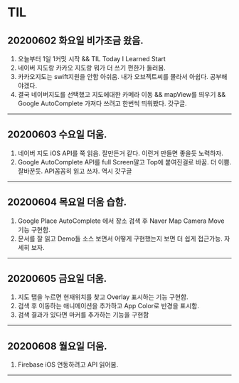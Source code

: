 # TIL

20200602 화요일 비가조금 왔음.
--------------------------
1. 오늘부터 1일 1커밋 시작 && TIL Today I Learned Start <br>
2. 네이버 지도랑 카카오 지도랑 뭐가 더 쓰기 편한가 둘러봄.<br>
3. 카카오지도는 swift지원을 안함 아쉬움. 내가 오브젝트씨를 몰라서 아쉽다. 공부해야겠다.<br>
4. 결국 네이버지도를 선택했고 지도에대한 카메라 이동 && mapView를 띄우기 && Google AutoComplete 가져다 쓰려고 한번씩 띄워봤다. 갓구글.<br>

<hr/>



20200603 수요일 더움.
--------------------------
1. 네이버 지도 iOS API를 쭉 읽음. 잘만든거 같다. 이런거 만들면 좋을듯 노력하자. <br>
2. Google AutoComplete API를 full Screen말고 Top에 붙여진걸로 바꿈. 더 이쁨. 잘바꾼듯. API꼼꼼히 읽고 쓰자. 역시 갓구글<br>

<hr/>


20200604 목요일 더움 습함.
--------------------------
1. Google Place AutoComplete 에서 장소 검색 후 Naver Map Camera Move 기능 구현함. <br>
2. 문서를 잘 읽고 Demo들 소스 보면서 어떻게 구현했는지 보면 더 쉽게 접근가능. 자세히 보자. <br>

<hr/>


20200605 금요일 더움.
--------------------------
1. 지도 탭을 누르면 현재위치를 찾고 Overlay 표시하는 기능 구현함. <br>
2. 검색 후 이동하는 애니메이션을 추가하고 App Color로 반경을 표시함. <br>
3. 검색 결과가 있다면 마커를 추가하는 기능을 구현함 <br>

<hr/>


20200608 월요일 더움.
--------------------------
1. Firebase iOS 연동하려고 API 읽어봄. <br>

<hr/>

